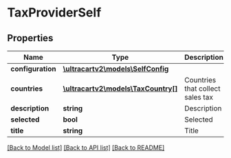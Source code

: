 # TaxProviderSelf

## Properties
Name | Type | Description | Notes
------------ | ------------- | ------------- | -------------
**configuration** | [**\ultracartv2\models\SelfConfig**](SelfConfig.md) |  | [optional] 
**countries** | [**\ultracartv2\models\TaxCountry[]**](TaxCountry.md) | Countries that collect sales tax | [optional] 
**description** | **string** | Description | [optional] 
**selected** | **bool** | Selected | [optional] 
**title** | **string** | Title | [optional] 

[[Back to Model list]](../README.md#documentation-for-models) [[Back to API list]](../README.md#documentation-for-api-endpoints) [[Back to README]](../README.md)


